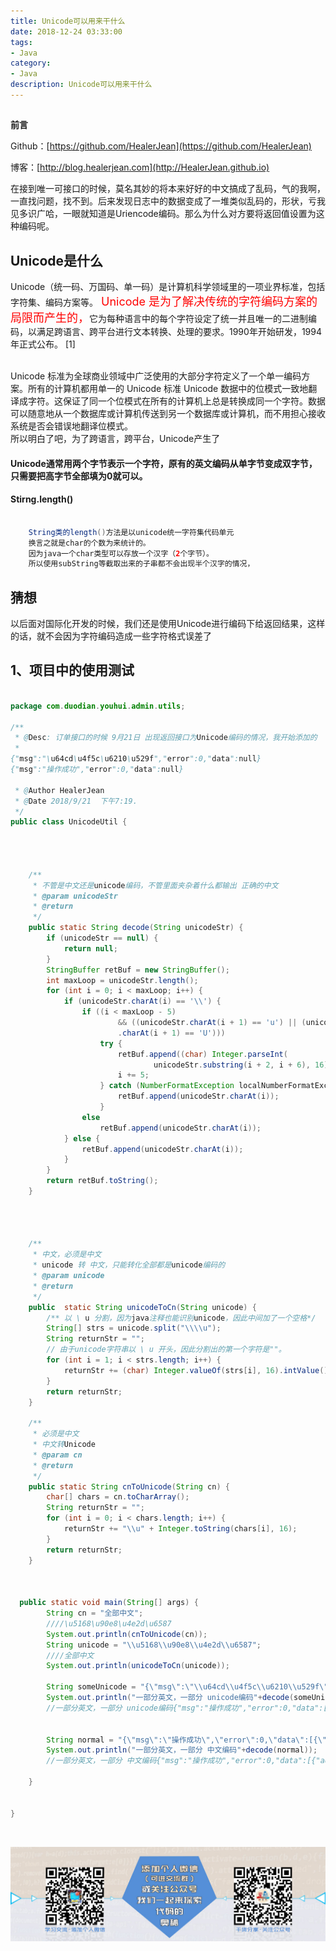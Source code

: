 ```yaml
---
title: Unicode可以用来干什么
date: 2018-12-24 03:33:00
tags: 
- Java
category: 
- Java
description: Unicode可以用来干什么
---
```

## 

**前言**     

 Github：[https://github.com/HealerJean](https://github.com/HealerJean)         

 博客：[http://blog.healerjean.com](http://HealerJean.github.io)       



在接到唯一可接口的时候，莫名其妙的将本来好好的中文搞成了乱码，气的我啊，一直找问题，找不到。后来发现日志中的数据变成了一堆类似乱码的，形状，亏我见多识广哈，一眼就知道是Uriencode编码。那么为什么对方要将返回值设置为这种编码呢。



## Unicode是什么

Unicode（统一码、万国码、单一码）是计算机科学领域里的一项业界标准，包括字符集、编码方案等。<font  color="red" size="4">   Unicode 是为了解决传统的字符编码方案的局限而产生的，</font>它为每种语言中的每个字符设定了统一并且唯一的二进制编码，以满足跨语言、跨平台进行文本转换、处理的要求。1990年开始研发，1994年正式公布。 [1] 

<br/>
Unicode 标准为全球商业领域中广泛使用的大部分字符定义了一个单一编码方案。所有的计算机都用单一的 Unicode 标准 Unicode 数据中的位模式一致地翻译成字符。这保证了同一个位模式在所有的计算机上总是转换成同一个字符。数据可以随意地从一个数据库或计算机传送到另一个数据库或计算机，而不用担心接收系统是否会错误地翻译位模式。
<br/>
所以明白了吧，为了跨语言，跨平台，Unicode产生了

#### Unicode通常用两个字节表示一个字符，原有的英文编码从单字节变成双字节，只需要把高字节全部填为0就可以。

#### Stirng.length()


```java

    String类的length()方法是以unicode统一字符集代码单元
    换言之就是char的个数为来统计的。
    因为java一个char类型可以存放一个汉字（2个字节）。
    所以使用subString等截取出来的子串都不会出现半个汉字的情况，

```


## 猜想
以后面对国际化开发的时候，我们还是使用Unicode进行编码下给返回结果，这样的话，就不会因为字符编码造成一些字符格式误差了


## 1、项目中的使用测试


```java

package com.duodian.youhui.admin.utils;

/**
 * @Desc: 订单接口的时候 9月21日 出现返回接口为Unicode编码的情况，我开始添加的
 *
{"msg":"\u64cd\u4f5c\u6210\u529f","error":0,"data":null}
{"msg":"操作成功","error":0,"data":null}

 * @Author HealerJean
 * @Date 2018/9/21  下午7:19.
 */
public class UnicodeUtil {




    /**
     * 不管是中文还是unicode编码，不管里面夹杂着什么都输出 正确的中文
     * @param unicodeStr
     * @return
     */
    public static String decode(String unicodeStr) {
        if (unicodeStr == null) {
            return null;
        }
        StringBuffer retBuf = new StringBuffer();
        int maxLoop = unicodeStr.length();
        for (int i = 0; i < maxLoop; i++) {
            if (unicodeStr.charAt(i) == '\\') {
                if ((i < maxLoop - 5)
                        && ((unicodeStr.charAt(i + 1) == 'u') || (unicodeStr
                        .charAt(i + 1) == 'U')))
                    try {
                        retBuf.append((char) Integer.parseInt(
                                unicodeStr.substring(i + 2, i + 6), 16));
                        i += 5;
                    } catch (NumberFormatException localNumberFormatException) {
                        retBuf.append(unicodeStr.charAt(i));
                    }
                else
                    retBuf.append(unicodeStr.charAt(i));
            } else {
                retBuf.append(unicodeStr.charAt(i));
            }
        }
        return retBuf.toString();
    }




    /**
     * 中文，必须是中文
     * unicode 转 中文，只能转化全部都是unicode编码的
     * @param unicode
     * @return
     */
    public  static String unicodeToCn(String unicode) {
        /** 以 \ u 分割，因为java注释也能识别unicode，因此中间加了一个空格*/
        String[] strs = unicode.split("\\\\u");
        String returnStr = "";
        // 由于unicode字符串以 \ u 开头，因此分割出的第一个字符是""。
        for (int i = 1; i < strs.length; i++) {
            returnStr += (char) Integer.valueOf(strs[i], 16).intValue();
        }
        return returnStr;
    }

    /**
     * 必须是中文
     * 中文转Unicode
     * @param cn
     * @return
     */
    public static String cnToUnicode(String cn) {
        char[] chars = cn.toCharArray();
        String returnStr = "";
        for (int i = 0; i < chars.length; i++) {
            returnStr += "\\u" + Integer.toString(chars[i], 16);
        }
        return returnStr;
    }



  public static void main(String[] args) {
        String cn = "全部中文";
        ////\u5168\u90e8\u4e2d\u6587
        System.out.println(cnToUnicode(cn));
        String unicode = "\\u5168\\u90e8\\u4e2d\\u6587";
        ////全部中文
        System.out.println(unicodeToCn(unicode));

        String someUnicode = "{\"msg\":\"\\u64cd\\u4f5c\\u6210\\u529f\",\"error\":0,\"data\":[{\"adzone_id\":\"1782066627\",\"adzone_name\":\"\\u85cf\\u5b9d\\u9601\",\"alipay_total_price\":\"18.0000\",\"auction_category\":\"\\u7f8e\\u5986-\\u7f8e\\u5bb9\\u62a4\\u80a4\",\"commission\":\"0.00\",\"commission_rate\":\"1.0000\",\"create_time\":\"2018-09-21 19:31:47\",\"income_rate\":\"0.3100\",\"item_num\":1,\"item_title\":\"\\u7f8e\\u533b\\u751f\\u9664\\u87a8\\u8ff7\\u8fed\\u9999\\u6d17\\u9762\\u5976\\u5973\\u7537\\u5b66\\u751f\\u63a7\\u6cb9\\u75d8\\u75d8\\u6e05\\u6d01\\u53bb\\u87a8\\u9ed1\\u5934\\u7c89\\u523a\\u6d01\\u9762\\u4e73\",\"num_iid\":532235400390,\"order_type\":\"\\u6dd8\\u5b9d\",\"pay_price\":\"0.00\",\"price\":\"69.00\",\"pub_share_pre_fee\":\"5.58\",\"seller_nick\":\"\\u5e7f\\u5dde\\u7f8e\\u533b\\u751f\\u751f\\u7269\\u79d1\\u6280\",\"seller_shop_title\":\"\\u7f8e\\u533b\\u751f\\u5b98\\u65b9\\u4f01\\u4e1a\\u5e97\",\"site_id\":\"46766627\",\"site_name\":\"\\u5c0f\\u5f53\\u4f18\\u60e0\\u5238\",\"subsidy_fee\":\"0\",\"subsidy_rate\":\"0.0000\",\"subsidy_type\":\"-1\",\"terminal_type\":\"2\",\"tk3rd_type\":\"--\",\"tk_status\":12,\"total_commission_fee\":\"0\",\"total_commission_rate\":\"0.3100\",\"trade_id\":224003948316112915,\"trade_parent_id\":224003948316112915}]}";
        System.out.println("一部分英文，一部分 unicode编码"+decode(someUnicode));
        //一部分英文，一部分 unicode编码{"msg":"操作成功","error":0,"data":[{"adzone_id":"1782066627","adzone_name":"藏宝阁","alipay_total_price":"18.0000","auction_category":"美妆-美容护肤","commission":"0.00","commission_rate":"1.0000","create_time":"2018-09-21 19:31:47","income_rate":"0.3100","item_num":1,"item_title":"美医生除螨迷迭香洗面奶女男学生控油痘痘清洁去螨黑头粉刺洁面乳","num_iid":532235400390,"order_type":"淘宝","pay_price":"0.00","price":"69.00","pub_share_pre_fee":"5.58","seller_nick":"广州美医生生物科技","seller_shop_title":"美医生官方企业店","site_id":"46766627","site_name":"小当优惠券","subsidy_fee":"0","subsidy_rate":"0.0000","subsidy_type":"-1","terminal_type":"2","tk3rd_type":"--","tk_status":12,"total_commission_fee":"0","total_commission_rate":"0.3100","trade_id":224003948316112915,"trade_parent_id":224003948316112915}]}


        String normal = "{\"msg\":\"操作成功\",\"error\":0,\"data\":[{\"adzone_id\":\"1782066627\",\"adzone_name\":\"藏宝阁\",\"alipay_total_price\":\"18.0000\",\"auction_category\":\"美妆-美容护肤\",\"commission\":\"0.00\",\"commission_rate\":\"1.0000\",\"create_time\":\"2018-09-21 19:31:47\",\"income_rate\":\"0.3100\",\"item_num\":1,\"item_title\":\"美医生除螨迷迭香洗面奶女男学生控油痘痘清洁去螨黑头粉刺洁面乳\",\"num_iid\":532235400390,\"order_type\":\"淘宝\",\"pay_price\":\"0.00\",\"price\":\"69.00\",\"pub_share_pre_fee\":\"5.58\",\"seller_nick\":\"广州美医生生物科技\",\"seller_shop_title\":\"美医生官方企业店\",\"site_id\":\"46766627\",\"site_name\":\"小当优惠券\",\"subsidy_fee\":\"0\",\"subsidy_rate\":\"0.0000\",\"subsidy_type\":\"-1\",\"terminal_type\":\"2\",\"tk3rd_type\":\"--\",\"tk_status\":12,\"total_commission_fee\":\"0\",\"total_commission_rate\":\"0.3100\",\"trade_id\":224003948316112915,\"trade_parent_id\":224003948316112915}]}";
        System.out.println("一部分英文，一部分 中文编码"+decode(normal));
        //一部分英文，一部分 中文编码{"msg":"操作成功","error":0,"data":[{"adzone_id":"1782066627","adzone_name":"藏宝阁","alipay_total_price":"18.0000","auction_category":"美妆-美容护肤","commission":"0.00","commission_rate":"1.0000","create_time":"2018-09-21 19:31:47","income_rate":"0.3100","item_num":1,"item_title":"美医生除螨迷迭香洗面奶女男学生控油痘痘清洁去螨黑头粉刺洁面乳","num_iid":532235400390,"order_type":"淘宝","pay_price":"0.00","price":"69.00","pub_share_pre_fee":"5.58","seller_nick":"广州美医生生物科技","seller_shop_title":"美医生官方企业店","site_id":"46766627","site_name":"小当优惠券","subsidy_fee":"0","subsidy_rate":"0.0000","subsidy_type":"-1","terminal_type":"2","tk3rd_type":"--","tk_status":12,"total_commission_fee":"0","total_commission_rate":"0.3100","trade_id":224003948316112915,"trade_parent_id":224003948316112915}]}

    }


}

```



   

​    

![ContactAuthor](https://raw.githubusercontent.com/HealerJean/HealerJean.github.io/master/assets/img/artical_bottom.jpg)



<link rel="stylesheet" href="https://unpkg.com/gitalk/dist/gitalk.css">

<script src="https://unpkg.com/gitalk@latest/dist/gitalk.min.js"></script> 
<div id="gitalk-container"></div>    
 <script type="text/javascript">
    var gitalk = new Gitalk({
		clientID: `1d164cd85549874d0e3a`,
		clientSecret: `527c3d223d1e6608953e835b547061037d140355`,
		repo: `HealerJean.github.io`,
		owner: 'HealerJean',
		admin: ['HealerJean'],
		id: '6UK4jgoQCSI5bPeV',
    });
    gitalk.render('gitalk-container');
</script> 
